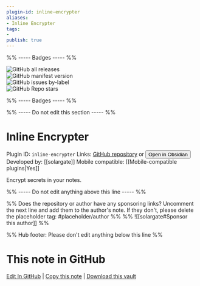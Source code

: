 ```yaml
---
plugin-id: inline-encrypter
aliases:
- Inline Encrypter
tags: 
- 
publish: true
---
```


%% ----- Badges ----- %%

![GitHub all releases](https://img.shields.io/github/downloads/solargate/obsidian-inline-encrypter/total?color=573E7A&logo=github&style=for-the-badge)   
![GitHub manifest version](https://img.shields.io/github/manifest-json/v/solargate/obsidian-inline-encrypter?color=573E7A&logo=github&style=for-the-badge)   
![GitHub issues by-label](https://img.shields.io/github/issues/solargate/obsidian-inline-encrypter/help%20wanted?color=573E7A&logo=github&style=for-the-badge)   
![GitHub Repo stars](https://img.shields.io/github/stars/solargate/obsidian-inline-encrypter?color=573E7A&logo=github&style=for-the-badge)

%% ----- Badges ----- %%

%% ----- Do not edit this section ----- %%

# Inline Encrypter

Plugin ID: `inline-encrypter`
Links: [GitHub repository](https://github.com/solargate/obsidian-inline-encrypter) or [<button id=HH>Open in Obsidian</button>](obsidian://show-plugin?id=inline-encrypter)
Developed by: [[solargate]]
Mobile compatible: [[Mobile-compatible plugins|Yes]]

Encrypt secrets in your notes.

%% ----- Do not edit anything above this line ----- %% 

%% Does the repository or author have any sponsoring links? Uncomment the next line and add them to the author's note. If they don't, please delete the placeholder tag: #placeholder/author %%
%% ![[solargate#Sponsor this author]] %%

%% Hub footer: Please don't edit anything below this line %%

# This note in GitHub

<span class="git-footer">[Edit In GitHub](https://github.dev/obsidian-community/obsidian-hub/blob/main/02%20-%20Community%20Expansions/02.05%20All%20Community%20Expansions/Plugins/inline-encrypter.md "git-hub-edit-note") | [Copy this note](https://raw.githubusercontent.com/obsidian-community/obsidian-hub/main/02%20-%20Community%20Expansions/02.05%20All%20Community%20Expansions/Plugins/inline-encrypter.md "git-hub-copy-note") | [Download this vault](https://github.com/obsidian-community/obsidian-hub/archive/refs/heads/main.zip "git-hub-download-vault") </span>
